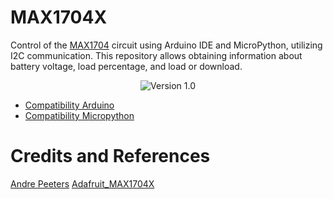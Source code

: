 # MAX1704X

Control of the [MAX1704](./Docs/max17048-max17049.pdf) circuit using Arduino IDE and MicroPython, utilizing I2C communication. This repository allows obtaining information about battery voltage, load percentage, and load or download.

<div align="center">

![Version 1.0](https://img.shields.io/badge/version-1.0-green)
</div>

- [Compatibility Arduino](./Software/Duino/CONFIG_DUINO.md)
- [Compatibility Micropython](./Software/MicroPython/CONFIG_Upython.md)


# Credits and References

[Andre Peeters](https://github.com/andrethemac/max17043.py/tree/master)
[Adafruit_MAX1704X](https://github.com/adafruit/Adafruit_MAX1704X/tree/main)
